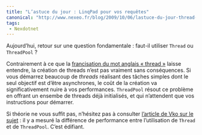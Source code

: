 ```yaml
---
title: "L’astuce du jour : LinqPad pour vos requêtes"
canonical: "http://www.nexeo.fr/blog/2009/10/06/lastuce-du-jour-thread-ou-threadpool/"
tags:
 - Nexdotnet
---
```


Aujourd’hui, retour sur une question fondamentale : faut-il utiliser `Thread` ou `ThreadPool` ?

Contrairement à ce que la [francisation du mot anglais « thread »](http://fr.wikipedia.org/wiki/Processus_l%C3%A9ger) laisse entendre, la création de threads n’est pas vraiment sans conséquences. Si vous démarrez beaucoup de <i lang="en">threads</i> réalisant des tâches simples dont le seul objectif est d’être asynchrones, le coût de la création va significativement nuire à vos performances. `ThreadPool` résout ce problème en offrant un ensembe de threads déjà initialisés, et qui n’attendent que vos instructions pour démarrer.

Si théorie ne vous suffit pas, n’hésitez pas à consulter [l’article de Vko sur le sujet](http://blogs.codes-sources.com/vko/archive/2009/09/16/thread-ou-threadpool.aspx) : il y a mesuré la différence de performance entre l’utilisation de `Thread` et de `ThreadPool`. C’est édifiant.
